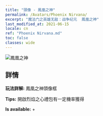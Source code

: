 ```yaml
---
title: "頭像 - 鳳凰之神"
permalink: /Avatars/Phoenix Nirvana/
excerpt: "魔法门之英雄无敌：战争纪元  鳳凰之神"
last_modified_at: 2021-06-15
locale: cn
ref: "Phoenix Nirvana.md"
toc: false
classes: wide
---
```

 ![鳳凰之神](/images/a/avatarFrame_17.png)

## 詳情

 **玩法詳解:** 鳳凰之神頭像框 

 **Tips:** 開啟烈焰之心禮包有一定機率獲得 

 **Is available:**  + 

